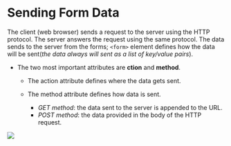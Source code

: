 # Sending Form Data

  The client (web browser) sends a request to the server using the HTTP protocol. The server answers the request using the same protocol. The data sends to the server from the forms; `<form>` element defines how the data will be sent(*the data always will sent as a list of key/value pairs*).  
  
* The two most important attributes are **ction** and **method**. 


  - The action attribute defines where the data gets sent.  

  - The method attribute defines how data is sent.
  
      - *GET method*: the data sent to the server is appended to the URL.
      - *POST method*: the data provided in the body of the HTTP request.
 
      

![](https://codebridgeplus.com/wp-content/uploads/11inf03.gif)
